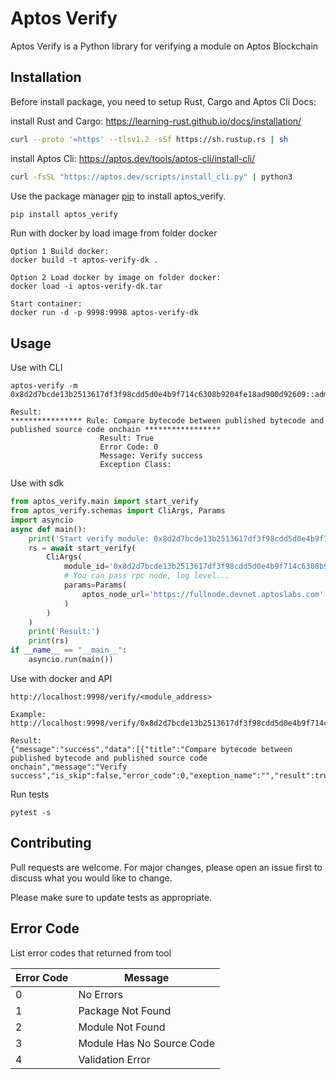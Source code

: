 # Aptos Verify

Aptos Verify is a Python library for verifying a module on Aptos Blockchain

## Installation

Before install package, you need to setup Rust, Cargo and Aptos Cli
Docs: 

install Rust and Cargo: https://learning-rust.github.io/docs/installation/

```bash
curl --proto '=https' --tlsv1.2 -sSf https://sh.rustup.rs | sh
```
install Aptos Cli: https://aptos.dev/tools/aptos-cli/install-cli/

```bash
curl -fsSL "https://aptos.dev/scripts/install_cli.py" | python3
```

Use the package manager [pip](https://pip.pypa.io/en/stable/) to install aptos_verify.

```bash
pip install aptos_verify
```
Run with docker by load image from folder docker
```
Option 1 Build docker: 
docker build -t aptos-verify-dk . 

Option 2 Load docker by image on folder docker: 
docker load -i aptos-verify-dk.tar   

Start container: 
docker run -d -p 9998:9998 aptos-verify-dk
```
## Usage

Use with CLI
``` cli
aptos-verify -m 0x8d2d7bcde13b2513617df3f98cdd5d0e4b9f714c6308b9204fe18ad900d92609::admin

Result:
**************** Rule: Compare bytecode between published bytecode and published source code onchain *****************
                    Result: True
                    Error Code: 0
                    Message: Verify success
                    Exception Class: 
```
Use with sdk
```python
from aptos_verify.main import start_verify
from aptos_verify.schemas import CliArgs, Params
import asyncio
async def main():
    print('Start verify module: 0x8d2d7bcde13b2513617df3f98cdd5d0e4b9f714c6308b9204fe18ad900d92609::admin')
    rs = await start_verify(
        CliArgs(
            module_id='0x8d2d7bcde13b2513617df3f98cdd5d0e4b9f714c6308b9204fe18ad900d92609::admin',
            # You can pass rpc node, log level...
            params=Params(
                aptos_node_url='https://fullnode.devnet.aptoslabs.com'
            )
        )
    )
    print('Result:')
    print(rs)
if __name__ == "__main__":
    asyncio.run(main())
```
Use with docker and API
```api
http://localhost:9998/verify/<module_address>

Example: 
http://localhost:9998/verify/0x8d2d7bcde13b2513617df3f98cdd5d0e4b9f714c6308b9204fe18ad900d92609::admin

Result:
{"message":"success","data":[{"title":"Compare bytecode between published bytecode and published source code onchain","message":"Verify success","is_skip":false,"error_code":0,"exeption_name":"","result":true,"traceback":"","error_message":""}]}
```


Run tests
``` cli
pytest -s
```
## Contributing

Pull requests are welcome. For major changes, please open an issue first
to discuss what you would like to change.

Please make sure to update tests as appropriate.

## Error Code
List error codes  that returned from tool

  <table>
    <thead>
      <tr>
        <th>Error Code</th>
        <th>Message</th>
      </tr>
    </thead>
    <tbody>
        <tr>
            <td>0</td>
            <td>No Errors</td>
        </tr>
        <tr>
            <td>1</td>
            <td>Package Not Found</td>
        </tr>
        <tr>
            <td>2</td>
            <td>Module Not Found</td>
        </tr>
        <tr>
            <td>3</td>
            <td>Module Has No Source Code</td>
        </tr>
        <tr>
            <td>4</td>
            <td>Validation Error</td>
        </tr>
    </tbody>
  </table>